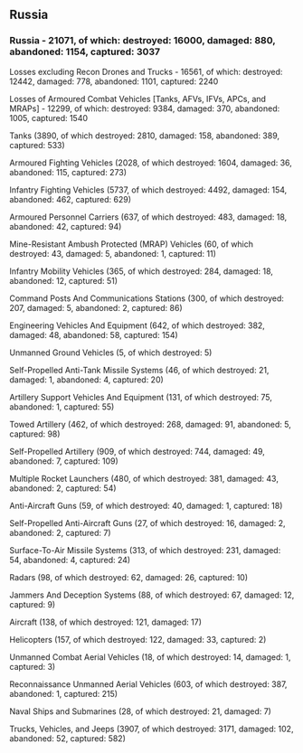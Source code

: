 
 
 ## Russia
 
 ### Russia - 21071, of which: destroyed: 16000, damaged: 880, abandoned: 1154, captured: 3037

 Losses excluding Recon Drones and Trucks - 16561, of which: destroyed: 12442, damaged: 778, abandoned: 1101, captured: 2240

 Losses of Armoured Combat Vehicles [Tanks, AFVs, IFVs, APCs, and MRAPs] - 12299, of which: destroyed: 9384, damaged: 370, abandoned: 1005, captured: 1540

 

 

 Tanks (3890, of which destroyed: 2810, damaged: 158, abandoned: 389, captured: 533)

 Armoured Fighting Vehicles (2028, of which destroyed: 1604, damaged: 36, abandoned: 115, captured: 273)

 Infantry Fighting Vehicles (5737, of which destroyed: 4492, damaged: 154, abandoned: 462, captured: 629)

 Armoured Personnel Carriers (637, of which destroyed: 483, damaged: 18, abandoned: 42, captured: 94)

 Mine-Resistant Ambush Protected (MRAP) Vehicles (60, of which destroyed: 43, damaged: 5, abandoned: 1, captured: 11)

 Infantry Mobility Vehicles (365, of which destroyed: 284, damaged: 18, abandoned: 12, captured: 51)

 Command Posts And Communications Stations (300, of which destroyed: 207, damaged: 5, abandoned: 2, captured: 86)

 Engineering Vehicles And Equipment (642, of which destroyed: 382, damaged: 48, abandoned: 58, captured: 154)

 Unmanned Ground Vehicles (5, of which destroyed: 5)

 Self-Propelled Anti-Tank Missile Systems (46, of which destroyed: 21, damaged: 1, abandoned: 4, captured: 20)

 Artillery Support Vehicles And Equipment (131, of which destroyed: 75, abandoned: 1, captured: 55)

 Towed Artillery (462, of which destroyed: 268, damaged: 91, abandoned: 5, captured: 98)

 Self-Propelled Artillery (909, of which destroyed: 744, damaged: 49, abandoned: 7, captured: 109)

 Multiple Rocket Launchers (480, of which destroyed: 381, damaged: 43, abandoned: 2, captured: 54)

 Anti-Aircraft Guns (59, of which destroyed: 40, damaged: 1, captured: 18)

 Self-Propelled Anti-Aircraft Guns (27, of which destroyed: 16, damaged: 2, abandoned: 2, captured: 7)

 Surface-To-Air Missile Systems (313, of which destroyed: 231, damaged: 54, abandoned: 4, captured: 24)

 Radars (98, of which destroyed: 62, damaged: 26, captured: 10)

 Jammers And Deception Systems (88, of which destroyed: 67, damaged: 12, captured: 9)

 Aircraft (138, of which destroyed: 121, damaged: 17)

 Helicopters (157, of which destroyed: 122, damaged: 33, captured: 2)

 Unmanned Combat Aerial Vehicles (18, of which destroyed: 14, damaged: 1, captured: 3)

 Reconnaissance Unmanned Aerial Vehicles (603, of which destroyed: 387, abandoned: 1, captured: 215)

 Naval Ships and Submarines (28, of which destroyed: 21, damaged: 7)

 Trucks, Vehicles, and Jeeps (3907, of which destroyed: 3171, damaged: 102, abandoned: 52, captured: 582)

